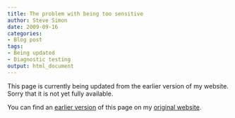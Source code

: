 ```yaml
---
title: The problem with being too sensitive
author: Steve Simon
date: 2009-09-16
categories:
- Blog post
tags:
- Being updated
- Diagnostic testing
output: html_document
---
```


This page is currently being updated from the earlier version of my website. Sorry that it is not yet fully available.

<!---More--->

You can find an [earlier version][sim1] of this page on my [original website][sim2].

[sim1]: http://www.pmean.com/09/TooSensitive.html
[sim2]: http://www.pmean.com/original_site.html
